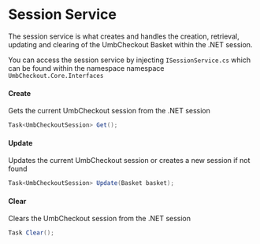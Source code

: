 # Session Service

The session service is what creates and handles the creation, retrieval, updating and clearing of the UmbCheckout Basket within the .NET session.

You can access the session service by injecting `ISessionService.cs` which can be found within the namespace namespace `UmbCheckout.Core.Interfaces`

#### Create

Gets the current UmbCheckout session from the .NET session

```csharp
Task<UmbCheckoutSession> Get();
```

#### Update

Updates the current UmbCheckout session or creates a new session if not found

```csharp
Task<UmbCheckoutSession> Update(Basket basket);
```

#### Clear

Clears the UmbCheckout session from the .NET session

```csharp
Task Clear();
```
